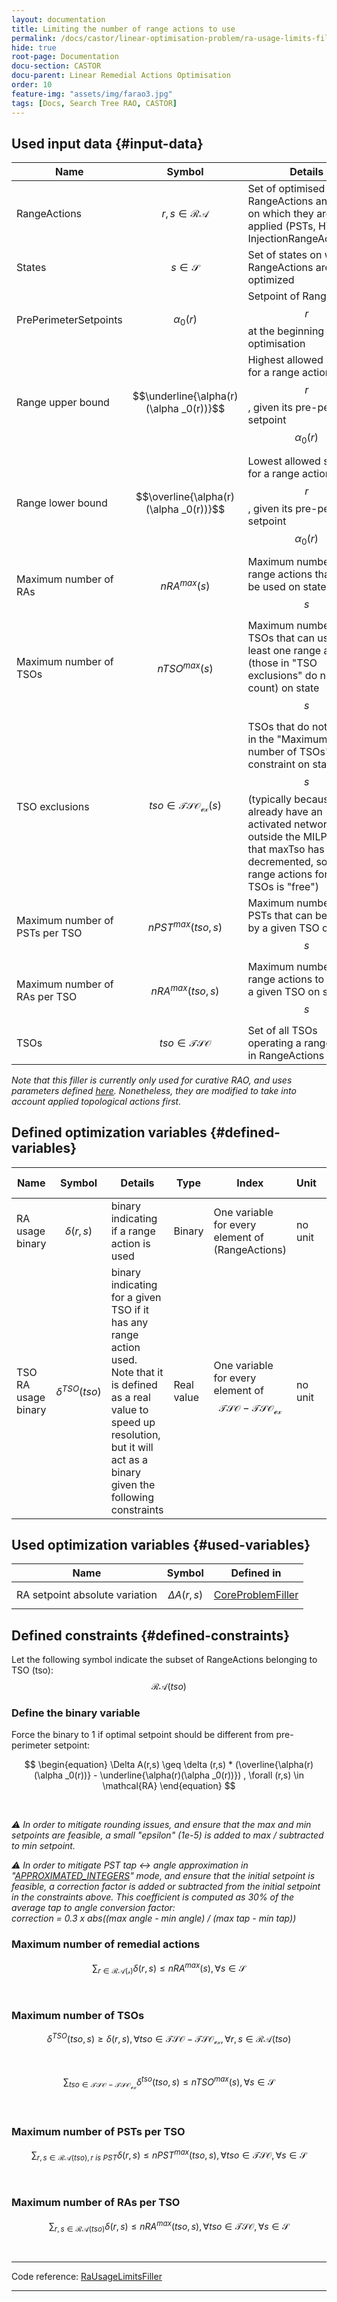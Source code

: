```yaml
---
layout: documentation
title: Limiting the number of range actions to use
permalink: /docs/castor/linear-optimisation-problem/ra-usage-limits-filler
hide: true
root-page: Documentation
docu-section: CASTOR
docu-parent: Linear Remedial Actions Optimisation
order: 10
feature-img: "assets/img/farao3.jpg"
tags: [Docs, Search Tree RAO, CASTOR]
---
```


## Used input data {#input-data}

| Name | Symbol | Details |
|---|---|---|
| RangeActions | $$r,s \in \mathcal{RA}$$ | Set of optimised RangeActions and state on which they are applied (PSTs, HVDCs, InjectionRangeActions...) |
| States | $$s \in \mathcal{S}$$ | Set of states on which RangeActions are optimized |
| PrePerimeterSetpoints | $$\alpha _0(r)$$ | Setpoint of RangeAction $$r$$ at the beginning of the optimisation |
| Range upper bound | $$\underline{\alpha(r)(\alpha _0(r))}$$ | Highest allowed setpoint for a range action $$r$$, given its pre-perimeter setpoint $$\alpha _0(r)$$ |
| Range lower bound | $$\overline{\alpha(r)(\alpha _0(r))}$$ | Lowest allowed setpoint for a range action $$r$$, given its pre-perimeter setpoint $$\alpha _0(r)$$ |
| Maximum number of RAs | $$nRA^{max}(s)$$ | Maximum number of range actions that can be used on state $$s$$|
| Maximum number of TSOs | $$nTSO^{max}(s)$$ | Maximum number of TSOs that can use at least one range action (those in "TSO exclusions" do not count) on state $$s$$|
| TSO exclusions | $$tso \in \mathcal{TSO_{ex}}(s)$$ | TSOs that do not count in the "Maximum number of TSOs" constraint on state $$s$$ (typically because they already have an activated network action outside the MILP, and that maxTso has been decremented, so using range actions for these TSOs is "free") |
| Maximum number of PSTs per TSO | $$nPST^{max}(tso,s)$$ | Maximum number of PSTs that can be used by a given TSO on state $$s$$|
| Maximum number of RAs per TSO | $$nRA^{max}(tso,s)$$ | Maximum number of range actions to use by a given TSO on state $$s$$|
| TSOs | $$tso \in \mathcal{TSO}$$ | Set of all TSOs operating a range action in RangeActions |

*Note that this filler is currently only used for curative RAO, and uses parameters defined [here](/docs/parameters/json-parameters#ra-usage-number). Nonetheless, they are modified to take into account applied topological actions first.*

## Defined optimization variables {#defined-variables}

| Name | Symbol | Details | Type | Index | Unit | Lower bound | Upper bound |
|---|---|---|---|---|---|---|---|
| RA usage binary | $$\delta(r,s)$$ | binary indicating if a range action is used | Binary | One variable for every element of (RangeActions) | no unit | 0 | 1 |
| TSO RA usage binary | $$\delta^{TSO}(tso)$$ | binary indicating for a given TSO if it has any range action used. <br> Note that it is defined as a real value to speed up resolution, but it will act as a binary given the following constraints | Real value | One variable for every element of $$\mathcal{TSO} - \mathcal{TSO_{ex}}$$ | no unit | 0 | 1 |

## Used optimization variables {#used-variables}

| Name | Symbol | Defined in |
|---|---|---|
| RA setpoint absolute variation | $$\Delta A(r,s)$$ | [CoreProblemFiller](core-problem-filler#defined-variables) |

## Defined constraints {#defined-constraints}

Let the following symbol indicate the subset of RangeActions belonging to TSO (tso): $$\mathcal{RA}(tso)$$

### Define the binary variable

Force the binary to 1 if optimal setpoint should be different from pre-perimeter setpoint: 

$$
\begin{equation}
\Delta A(r,s) \geq \delta (r,s) * (\overline{\alpha(r)(\alpha _0(r))} - \underline{\alpha(r)(\alpha _0(r))})  , \forall (r,s) \in \mathcal{RA}
\end{equation}
$$   

<br>

*⚠️ In order to mitigate rounding issues, and ensure that the max and min setpoints are feasible, a small "epsilon" (1e-5) is added to max / subtracted to min setpoint.*  

*⚠️ In order to mitigate PST tap ↔ angle approximation in "[APPROXIMATED_INTEGERS](/docs/parameters/json-parameters#pst-optimization-approximation)" mode, and ensure that the initial setpoint is feasible, a correction factor is added or subtracted from the initial setpoint in the constraints above. This coefficient is computed as 30% of the average tap to angle conversion factor:*  
*correction = 0.3 x abs((max angle - min angle) / (max tap - min tap))*

### Maximum number of remedial actions

$$
\begin{equation}
\sum_{r \in \mathcal{RA(s)}} \delta (r,s) \leq nRA^{max}(s), \forall s \in \mathcal{S}
\end{equation}
$$   

<br>

### Maximum number of TSOs

$$
\begin{equation}
\delta^{TSO}(tso,s) \geq \delta (r,s), \forall tso \in \mathcal{TSO - TSO_{ex}}, \forall r,s \in \mathcal{RA}(tso)
\end{equation}
$$  

<br>

$$
\begin{equation}
\sum_{tso \in \mathcal{TSO - TSO_{ex}}} \delta^{tso} (tso,s) \leq nTSO^{max}(s), \forall s \in \mathcal{S}
\end{equation}
$$   

<br>

### Maximum number of PSTs per TSO

$$
\begin{equation}
\sum_{r,s \in \mathcal{RA}(tso), r \ is \ PST} \delta (r,s) \leq nPST^{max}(tso,s), \forall tso \in \mathcal{TSO}, \forall s \in \mathcal{S}
\end{equation}
$$   

<br>

### Maximum number of RAs per TSO

$$
\begin{equation}
\sum_{r,s \in \mathcal{RA}(tso)} \delta (r,s) \leq nRA^{max}(tso,s), \forall tso \in \mathcal{TSO}, \forall s \in \mathcal{S}
\end{equation}
$$   

<br>


---
Code reference: [RaUsageLimitsFiller](https://github.com/farao-community/farao-core/blob/master/ra-optimisation/search-tree-rao/src/main/java/com/farao_community/farao/search_tree_rao/linear_optimisation/algorithms/fillers/RaUsageLimitsFiller.java)

---